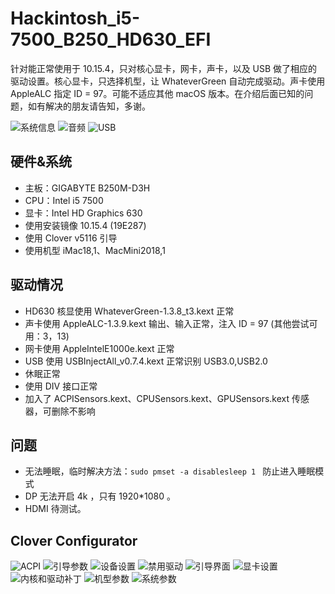 Hackintosh_i5-7500_B250_HD630_EFI
====
针对能正常使用于 10.15.4，只对核心显卡，网卡，声卡，以及 USB 做了相应的驱动设置。核心显卡，只选择机型，让 WhateverGreen 自动完成驱动。声卡使用 AppleALC 指定 ID = 97。可能不适应其他 macOS 版本。在介绍后面已知的问题，如有解决的朋友请告知，多谢。

![系统信息](./Screenshot/System.png)
![音频](./Screenshot/ALC892.png)
![USB](./Screenshot/USB.png)

硬件&系统
----
* 主板：GIGABYTE B250M-D3H
* CPU：Intel i5 7500
* 显卡：Intel HD Graphics 630
* 使用安装镜像 10.15.4 (19E287)
* 使用 Clover v5116 引导
* 使用机型 iMac18,1、MacMini2018,1

驱动情况
----
* HD630 核显使用 WhateverGreen-1.3.8_t3.kext 正常
* 声卡使用 AppleALC-1.3.9.kext 输出、输入正常，注入 ID = 97 (其他尝试可用：3，13)
* 网卡使用 AppleIntelE1000e.kext 正常
* USB 使用 USBInjectAll_v0.7.4.kext 正常识别 USB3.0,USB2.0
* 休眠正常
* 使用 DIV 接口正常
* 加入了 ACPISensors.kext、CPUSensors.kext、GPUSensors.kext 传感器，可删除不影响

问题
----
* 无法睡眠，临时解决方法：`sudo pmset -a disablesleep 1 ` 防止进入睡眠模式
* DP 无法开启 4k ，只有 1920*1080 。
* HDMI 待测试。



Clover Configurator
----
![ACPI](./Screenshot/CloverConfigurator/1.png)
![引导参数](./Screenshot/CloverConfigurator/2.png)
![设备设置](./Screenshot/CloverConfigurator/3.png)
![禁用驱动](./Screenshot/CloverConfigurator/4.png)
![引导界面](./Screenshot/CloverConfigurator/5.png)
![显卡设置](./Screenshot/CloverConfigurator/6.png)
![内核和驱动补丁](./Screenshot/CloverConfigurator/7.png)
![机型参数](./Screenshot/CloverConfigurator/8.png)
![系统参数](./Screenshot/CloverConfigurator/9.png)